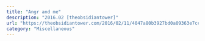 ```yaml
---
title: "Angr and me"
description: "2016.02 [theobsidiantower]"
url: "https://theobsidiantower.com/2016/02/11/4047a80b3927bd0a09363e7ccd202effe4b336aa.html"
category: "Miscellaneous"
---
```

